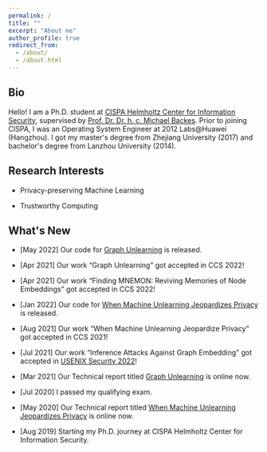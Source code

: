 ```yaml
---
permalink: /
title: ""
excerpt: "About me"
author_profile: true
redirect_from: 
  - /about/
  - /about.html
---
```


## Bio

Hello! I am a Ph.D. student at [CISPA Helmholtz Center for Information Security](http://cispa.de/), supervised by [Prof. Dr. Dr. h. c. Michael Backes](https://cispa.de/people/backes/). Prior to joining CISPA, I was an Operating System Engineer at 2012 Labs@Huawei (Hangzhou). I got my master's degree from Zhejiang University (2017) and bachelor's degree from Lanzhou University (2014).

## Research Interests

- Privacy-preserving Machine Learning

- Trustworthy Computing


## What's New

- [May 2022] Our code for [Graph Unlearning](https://github.com/MinChen00/Graph-Unlearning.git) is released.

- [Apr 2021] Our work “Graph Unlearning” got accepted in CCS 2022!

- [Apr 2021] Our work “Finding MNEMON: Reviving Memories of Node Embeddings” got accepted in CCS 2022!

- [Jan 2022] Our code for [When Machine Unlearning Jeopardizes Privacy](https://github.com/MinChen00/UnlearningLeaks) is released.

- [Aug 2021] Our work “When Machine Unlearning Jeopardize Privacy” got accepted in CCS 2021!

- [Jul 2021] Our work “Inference Attacks Against Graph Embedding” got accepted in [USENIX Security 2022](https://www.usenix.org/conference/usenixsecurity22)!

- [Mar 2021] Our Technical report titled [Graph Unlearning](https://arxiv.org/abs/2103.14991) is online now.

- [Jul 2020] I passed my qualifying exam.

- [May 2020] Our Technical report titled [When Machine Unlearning Jeopardizes Privacy](https://arxiv.org/abs/2005.02205) is online now.

- [Aug 2019] Starting my Ph.D. journey at CISPA Helmholtz Center for Information Security.